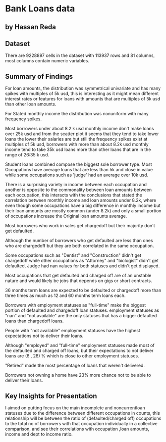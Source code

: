 # Bank Loans data
## by Hassan Reda


## Dataset

There are 9228897 cells in the dataset with 113937 rows and 81 columns, most columns contain numeric variables.

## Summary of Findings

For loan amounts, the distribution was symmetrical univariate and has many spikes with multiples of 5k usd, this is interesting as it might mean different interest rates or features for loans with amounts that are multiples of 5k usd than other loan amounts.

For Stated monthly income the distribution was nonuniform with many frequency spikes.

Most borrowers under about 8.2 k usd monthly income don't make loans over 25k usd and from the scatter plot it seems that they tend to take lower loans the lower their salaries are but still the frequency spikes exist at multiples of 5k usd, borrowers with more than about 8.2k usd monthly income tend to take 35k usd loans more than other loans that are in the range of 26:35 k usd.

Student loans combined compose the biggest sole borrower type. Most Occupations have average loans that are less than 5k and close in value while some occupations such as 'judge' had an average over 10k usd.

There is a surprising variety in income between each occupation and another is opposite to the commonality between loan amounts between each occupation, this interacts with the conclusions that stated the correlation between monthly income and loan amounts under 8.2k, where even though some occupations have a big difference in monthly income but their loan amounts are mostly common (under 8.2k) and only a small portion of occupations increase the Original loan amounts average.

Most borrowers who work in sales get chargedoff but their majority don't get defaulted.

Although the number of borrowers who get defaulted are less than ones who are chargedoff but they are both correlated in the same occupation.

Some occupations such as "Dentist" and "Construction"  didn't get chargedoff while other occupations as "Attorney" and "biologist" didn't get defaulted, Judge had nan values for both statuses and didn't get displayed.

Most occupations that get defaulted and charged off are of an unstable nature and would likely be jobs that depends on gigs or short contracts.

36 months term loans are expected to be defaulted or chargedoff more than three times as much as 12 and 60 months term loans each.

Borrowers with employment statuses as "full-time" make the biggest portion of defaulted and chargedoff loan statuses. employment statuses as "nan" and "not available" are the only statuses that has a bigger defaulted loans than chargedoff loans.

People with "not available" employment statuses have the highest expectations not to deliver their loans.

Although "employed" and "full-time" employment statuses made most of the defaulted and charged off loans, but their expectations to not deliver loans are (6 , 28) % which is close to other employment statuses.

"Retired" made the most percentage of loans that weren't delivered.

Borrowers not owning a home have 23% more chance not to be able to deliver their loans.
## Key Insights for Presentation

I aimed on putting focus on the main incomplete and noncurrentloan statuses due to the difference between different occupations in counts, this relationship will be between the ratio of (defaulted/charged off) occupations to the total no of borrowers with that occupation individually in a collective comparison, and see their correlations with occupation ,loan amounts, income and dept to income ratio.
